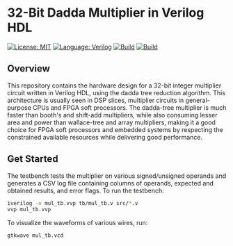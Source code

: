 # 32-Bit Dadda Multiplier in Verilog HDL
[![License: MIT](https://img.shields.io/badge/License-MIT-yellow.svg)](LICENSE)
[![Language: Verilog](https://img.shields.io/badge/Language-Verilog-blue)]()
[![Build](https://img.shields.io/badge/Simulation-Successful-green)]()
[![Build](https://img.shields.io/badge/Hardware-Pending-yellow)]()
## Overview
This repository contains the hardware design for a 32-bit integer multiplier circuit written in Verilog HDL, using the dadda tree reduction algorithm. This architecture is usually seen in DSP slices, multiplier circuits in general-purpose CPUs and FPGA soft processors. The dadda-tree multiplier is much faster than booth's and shift-add multipliers, while also consuming lesser area and power than wallace-tree and array multipliers, making it a good choice for FPGA soft processors and embedded systems by respecting the constrained available resources while delivering good performance.
## Get Started
The testbench tests the multiplier on various signed/unsigned operands and generates a CSV log file containing columns of operands, expected and obtained results, and error flags. To run the testbench:
```bash
iverilog -o mul_tb.vvp tb/mul_tb.v src/*.v
vvp mul_tb.vvp
```
To visualize the waveforms of various wires, run:
```bash
gtkwave mul_tb.vcd
```